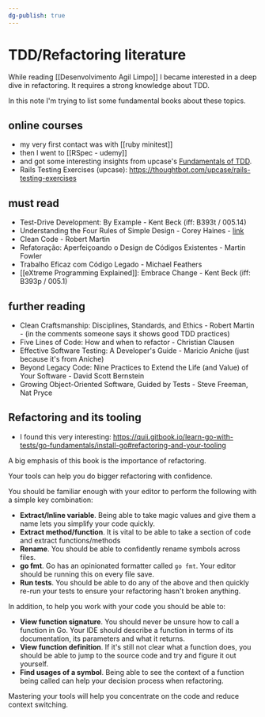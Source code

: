 ```yaml
---
dg-publish: true
---
```

# TDD/Refactoring literature

While reading [[Desenvolvimento Agil Limpo]] I became interested in a deep dive in refactoring. It requires a strong knowledge about TDD.

In this note I'm trying to list some fundamental books about these topics.

## online courses

- my very first contact was with [[ruby minitest]]
- then I went to [[RSpec - udemy]]
- and got some interesting insights from upcase's [Fundamentals of TDD](https://thoughtbot.com/upcase/fundamentals-of-tdd).
- Rails Testing Exercises (upcase): <https://thoughtbot.com/upcase/rails-testing-exercises>

## must read

- Test-Drive Development: By Example - Kent Beck (iff: B393t / 005.14)
- Understanding the Four Rules of Simple Design - Corey Haines - [link](https://leanpub.com/4rulesofsimpledesign)
- Clean Code - Robert Martin
- Refatoração: Aperfeiçoando o Design de Códigos Existentes - Martin Fowler
- Trabalho Eficaz com Código Legado - Michael Feathers
- [[eXtreme Programming Explained]]: Embrace Change - Kent Beck (iff: B393p / 005.1)


## further reading

- Clean Craftsmanship: Disciplines, Standards, and Ethics - Robert Martin - (in the comments someone says it shows good TDD practices)
- Five Lines of Code: How and when to refactor - Christian Clausen
- Effective Software Testing: A Developer's Guide - Maricio Aniche (just because it's from Aniche)
- Beyond Legacy Code: Nine Practices to Extend the Life (and Value) of Your Software - David Scott Bernstein
- Growing Object-Oriented Software, Guided by Tests - Steve Freeman, Nat Pryce


## Refactoring and its tooling

- I found this very interesting: <https://quii.gitbook.io/learn-go-with-tests/go-fundamentals/install-go#refactoring-and-your-tooling>

A big emphasis of this book is the importance of refactoring.

Your tools can help you do bigger refactoring with confidence.

You should be familiar enough with your editor to perform the following with a simple key combination:

-   **Extract/Inline variable**. Being able to take magic values and give them a name lets you simplify your code quickly.
-   **Extract method/function**. It is vital to be able to take a section of code and extract functions/methods
-   **Rename**. You should be able to confidently rename symbols across files.
-   **go fmt**. Go has an opinionated formatter called `go fmt`. Your editor should be running this on every file save.
-   **Run tests**. You should be able to do any of the above and then quickly re-run your tests to ensure your refactoring hasn't broken anything.

In addition, to help you work with your code you should be able to:

-   **View function signature**. You should never be unsure how to call a function in Go. Your IDE should describe a function in terms of its documentation, its parameters and what it returns.
-   **View function definition**. If it's still not clear what a function does, you should be able to jump to the source code and try and figure it out yourself.
-   **Find usages of a symbol**. Being able to see the context of a function being called can help your decision process when refactoring.

Mastering your tools will help you concentrate on the code and reduce context switching.